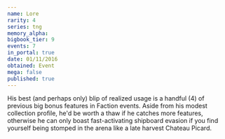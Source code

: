 ```yaml
---
name: Lore
rarity: 4
series: tng
memory_alpha:
bigbook_tier: 9
events: 7
in_portal: true
date: 01/11/2016
obtained: Event
mega: false
published: true
---
```


His best (and perhaps only) blip of realized usage is a handful (4) of previous big bonus features in Faction events. Aside from his modest collection profile, he'd be worth a thaw if he catches more features, otherwise he can only boast fast-activating shipboard evasion if you find yourself being stomped in the arena like a late harvest Chateau Picard.

